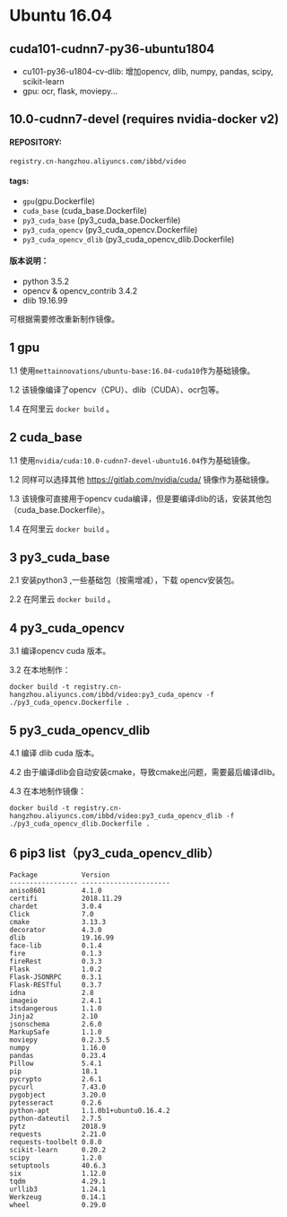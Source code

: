 # Ubuntu 16.04

## cuda101-cudnn7-py36-ubuntu1804

- cu101-py36-u1804-cv-dlib: 增加opencv, dlib, numpy, pandas, scipy, scikit-learn
- gpu: ocr, flask, moviepy...

## 10.0-cudnn7-devel  (requires nvidia-docker v2)

#### REPOSITORY: 
`registry.cn-hangzhou.aliyuncs.com/ibbd/video`

#### tags: 
* `gpu`(gpu.Dockerfile)
* `cuda_base` (cuda_base.Dockerfile)
* `py3_cuda_base` (py3_cuda_base.Dockerfile)
* `py3_cuda_opencv` (py3_cuda_opencv.Dockerfile)
* `py3_cuda_opencv_dlib` (py3_cuda_opencv_dlib.Dockerfile)

#### 版本说明：

* python 3.5.2
* opencv & opencv_contrib 3.4.2
* dlib 19.16.99

可根据需要修改重新制作镜像。

   

## 1 gpu

1.1 使用`mettainnovations/ubuntu-base:16.04-cuda10`作为基础镜像。

1.2 该镜像编译了opencv（CPU）、dlib（CUDA）、ocr包等。

1.4 在阿里云 `docker build` 。



## 2 cuda_base

1.1 使用`nvidia/cuda:10.0-cudnn7-devel-ubuntu16.04`作为基础镜像。

1.2 同样可以选择其他 https://gitlab.com/nvidia/cuda/ 镜像作为基础镜像。

1.3 该镜像可直接用于opencv cuda编译，但是要编译dlib的话，安装其他包（cuda_base.Dockerfile）。

1.4 在阿里云 `docker build` 。



## 3 py3_cuda_base 

2.1 安装python3 ,一些基础包（按需增减），下载 opencv安装包。

2.2 在阿里云 `docker build` 。



## 4 py3_cuda_opencv

3.1 编译opencv cuda 版本。

3.2 在本地制作：

```shell
docker build -t registry.cn-hangzhou.aliyuncs.com/ibbd/video:py3_cuda_opencv -f ./py3_cuda_opencv.Dockerfile .
```



## 5 py3_cuda_opencv_dlib 

4.1 编译 dlib cuda 版本。

4.2 由于编译dlib会自动安装cmake，导致cmake出问题，需要最后编译dlib。

4.3 在本地制作镜像：

```shell
docker build -t registry.cn-hangzhou.aliyuncs.com/ibbd/video:py3_cuda_opencv_dlib -f ./py3_cuda_opencv_dlib.Dockerfile .
```



## 6 pip3 list（py3_cuda_opencv_dlib）
```
Package           Version               
----------------- ----------------------
aniso8601         4.1.0                 
certifi           2018.11.29            
chardet           3.0.4                 
Click             7.0                   
cmake             3.13.3                
decorator         4.3.0                 
dlib              19.16.99              
face-lib          0.1.4                 
fire              0.1.3                 
fireRest          0.3.3                 
Flask             1.0.2                 
Flask-JSONRPC     0.3.1                 
Flask-RESTful     0.3.7                 
idna              2.8                   
imageio           2.4.1                 
itsdangerous      1.1.0                 
Jinja2            2.10                  
jsonschema        2.6.0                 
MarkupSafe        1.1.0                 
moviepy           0.2.3.5               
numpy             1.16.0                
pandas            0.23.4                
Pillow            5.4.1                 
pip               18.1                  
pycrypto          2.6.1                 
pycurl            7.43.0                
pygobject         3.20.0                
pytesseract       0.2.6                 
python-apt        1.1.0b1+ubuntu0.16.4.2
python-dateutil   2.7.5                 
pytz              2018.9                
requests          2.21.0                
requests-toolbelt 0.8.0                 
scikit-learn      0.20.2                
scipy             1.2.0                 
setuptools        40.6.3                
six               1.12.0                
tqdm              4.29.1                
urllib3           1.24.1                
Werkzeug          0.14.1
wheel             0.29.0
```
